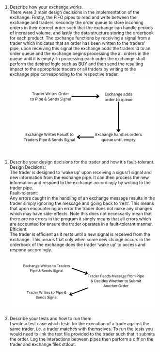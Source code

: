 1. Describe how your exchange works.<br>
   There were 3 main design decisions in the implementation of the exchange. Firstly, the FIFO pipes to read and write between the exchange and traders, secondly the order queue to store incoming orders in their correct order such that the exchange can handle periods of increased volume, and lastly the data structure storing the orderbook for each product. The exchange functions by receiving a signal from a trader which indicates that an order has been written to the traders’ pipe, upon receiving this signal the exchange adds the traders id to an order queue and the exchange begins processing the all orders in the queue until it is empty. In processing each order the exchange shall perform the desired logic such as BUY and then send the resulting impact to the appropriate traders or all traders by writing to the exchange pipe corresponding to the respective trader.<br>
   ![Diagram](images/Exchange-Diagram.png)

2. Describe your design decisions for the trader and how it's fault-tolerant.<br>
   Design Decisions:<br>
   The trader is designed to ‘wake up’ upon receiving a sigusr1 signal and new information from the exchange pipe. It can then process the new information and respond to the exchange accordingly by writing to the trader pipe.<br>
   Fault-tolerant:<br>
   Any errors caught in the handling of an exchange message results in the trader simply ignoring the message and going back to ‘rest’. This means that upon encountering an error the trader does not make any changes which may have side-effects. Note this does not necessarily mean that there are no errors in the program it simply means that all errors which are accounted for ensure the trader operates in a fault-tolerant manner.<br>
   Efficient:<br>
   The trader is efficient as it rests until a new signal is received from the exchange. This means that only when some new change occurs in the orderbook of the exchange does the trader ‘wake up’ to access and respond accordingly.<br>
   ![Diagram](images/Trader-Diagram.png)

3. Describe your tests and how to run them. <br>
   I wrote a test case which tests for the execution of a trade against the same trader, i.e. a trader matches with themselves. To run the tests you would need to link the text file provided to the trader such that it submits the order. Log the interactions between pipes then perform a diff on the trader and exchange files stdout.<br>
